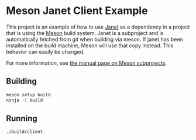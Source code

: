 # Meson Janet Client Example

This project is an example of how to use [Janet](https://janet-lang.org) as a dependency
in a project that is using the [Meson](https:/mesonbuild.com) build system. Janet is
a subproject and is automatically fetched from git when building via meson. If janet
has been installed on the build machine, Meson will use that copy instead. This behavior
can easily be changed.

For more information, see [the manual page on Meson subprojects](https://mesonbuild.com/Subprojects.html).

## Building

```sh
meson setup build
ninja -C build
```

## Running

```sh
./build/client
```
